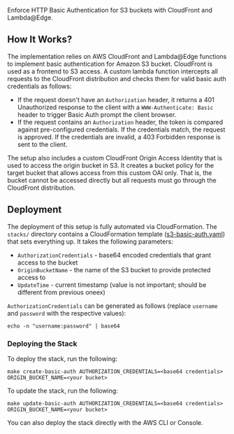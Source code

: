 Enforce HTTP Basic Authentication for S3 buckets with CloudFront and Lambda@Edge.

## How It Works?
The implementation relies on AWS CloudFront and Lambda@Edge functions to implement
basic authentication for Amazon S3 bucket. CloudFront is used as a frontend to
S3 access. A custom lambda function intercepts all requests to the CloudFront
distribution and checks them for valid basic auth credentials as follows:

* If the request doesn't have an `Authorization` header, it returns a 401
  Unauthorized response to the client with a `WWW-Authenticate: Basic`
  header to trigger Basic Auth prompt the client browser.
* If the request contains an `Authorization` header, the token is compared
  against pre-configured credentials. If the credentials match, the request
  is approved. If the credentials are invalid, a 403 Forbidden response is
  sent to the client.

The setup also includes a custom CloudFront Origin Access Identity that is used
to access the origin bucket in S3. It creates a bucket policy for the target
bucket that allows access from this custom OAI only. That is, the bucket cannot
be accessed directly but all requests must go through the CloudFront distribution.

## Deployment
The deployment of this setup is fully automated via CloudFormation. The `stacks/`
directory contains a CloudFormation template ([s3-basic-auth.yaml](stacks/s3-basic-auth.yaml))
that sets everything up. It takes the following parameters:

* `AuthorizationCredentials` - base64 encoded credentials that grant access to the bucket
* `OriginBucketName` - the name of the S3 bucket to provide protected access to
* `UpdateTime` - current timestamp (value is not important; should be different from
  previous oneex)

`AuthorizationCredentials` can be generated as follows (replace `username` and `password`
with the respective values):
```
echo -n "username:password" | base64
```

### Deploying the Stack
To deploy the stack, run the following:
```
make create-basic-auth AUTHORIZATION_CREDENTIALS=<base64 credentials> ORIGIN_BUCKET_NAME=<your bucket>
```

To update the stack, run the following:
```
make update-basic-auth AUTHORIZATION_CREDENTIALS=<base64 credentials> ORIGIN_BUCKET_NAME=<your bucket>
```

You can also deploy the stack directly with the AWS CLI or Console.
